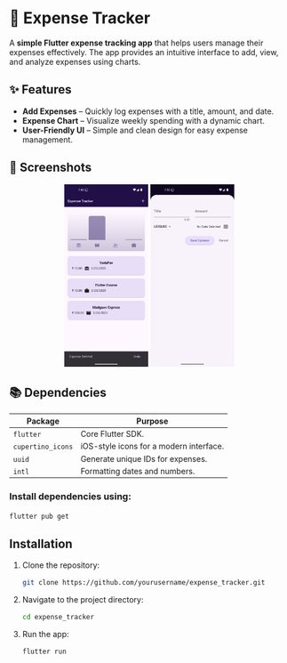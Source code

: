 # 💸 Expense Tracker

A **simple Flutter expense tracking app** that helps users manage their expenses effectively. The app provides an intuitive interface to add, view, and analyze expenses using charts.

## ✨ Features

- **Add Expenses** – Quickly log expenses with a title, amount, and date.
- **Expense Chart** – Visualize weekly spending with a dynamic chart.
- **User-Friendly UI** – Simple and clean design for easy expense management.

## 📸 Screenshots

<p align="center">
  <img src="./app_screenshots/expense_deleted.png" alt="Home Screen" width="30%"/>
  <img src="./app_screenshots/add_expense.png" alt="Add Expense Screen" width="30%"/>
</p>

## 📚 Dependencies

| Package           | Purpose                                    |
|-------------------|--------------------------------------------|
| `flutter`        | Core Flutter SDK.                         |
| `cupertino_icons` | iOS-style icons for a modern interface.   |
| `uuid`           | Generate unique IDs for expenses.         |
| `intl`           | Formatting dates and numbers.             |

### Install dependencies using:
```sh
flutter pub get
```

## Installation

1. Clone the repository:
   ```sh
   git clone https://github.com/yourusername/expense_tracker.git
   ```
2. Navigate to the project directory:
   ```sh
   cd expense_tracker
   ```
3. Run the app:
   ```sh
   flutter run
   ```
